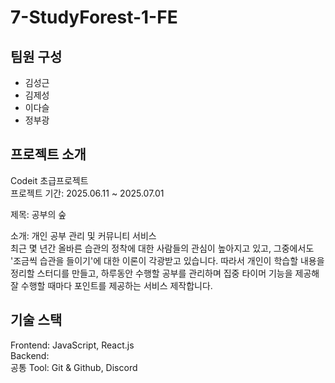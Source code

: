 # 7-StudyForest-1-FE

## 팀원 구성  
- 김성근  
- 김제성  
- 이다슬  
- 정부광  

## 프로젝트 소개  
Codeit 초급프로젝트  
프로젝트 기간: 2025.06.11 ~ 2025.07.01  

제목: 공부의 숲  
  
소개: 개인 공부 관리 및 커뮤니티 서비스  
최근 몇 년간 올바른 습관의 정착에 대한 사람들의 관심이 높아지고 있고, 그중에서도 '조금씩 습관을 들이기'에 대한 이론이 각광받고 있습니다. 따라서 개인이 학습할 내용을 정리할 스터디를 만들고, 하루동안 수행할 공부를 관리하며 집중 타이머 기능을 제공해 잘 수행할 때마다 포인트를 제공하는 서비스 제작합니다.

## 기술 스택  
Frontend: JavaScript, React.js  
Backend:   
공통 Tool: Git & Github, Discord  
